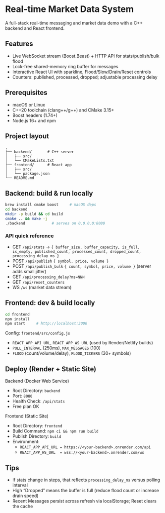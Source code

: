 # Real-time Market Data System

A full-stack real-time messaging and market data demo with a C++ backend and React frontend.

## Features

- Live WebSocket stream (Boost.Beast) + HTTP API for stats/publish/bulk flood
- Lock-free shared-memory ring buffer for messages
- Interactive React UI with sparkline, Flood/Slow/Drain/Reset controls
- Counters: published, processed, dropped; adjustable processing delay

## Prerequisites

- macOS or Linux
- C++20 toolchain (clang++/g++) and CMake 3.15+
- Boost headers (1.74+)
- Node.js 16+ and npm

## Project layout

```
.
├── backend/       # C++ server
│   ├── src/
│   └── CMakeLists.txt
├── frontend/      # React app
│   ├── src/
│   └── package.json
└── README.md
```

## Backend: build & run locally

```bash
brew install cmake boost     # macOS deps
cd backend
mkdir -p build && cd build
cmake .. && make -j
./backend            # serves on 0.0.0.0:8080
```

### API quick reference

- GET `/api/stats` → `{ buffer_size, buffer_capacity, is_full, is_empty, published_count, processed_count, dropped_count, processing_delay_ms }`
- POST `/api/publish` `{ symbol, price, volume }`
- POST `/api/publish_bulk` `{ count, symbol, price, volume }` (server adds small jitter)
- GET `/api/processing_delay?ms=NNN`
- GET `/api/reset_counters`
- WS `/ws` (market data stream)

## Frontend: dev & build locally

```bash
cd frontend
npm install
npm start     # http://localhost:3000
```

Config: `frontend/src/config.js`
- `REACT_APP_API_URL`, `REACT_APP_WS_URL` (used by Render/Netlify builds)
- `POLL_INTERVAL` (250ms), `MAX_MESSAGES` (100)
- `FLOOD` (count/volume/delay), `FLOOD_TICKERS` (30+ symbols)

## Deploy (Render + Static Site)

Backend (Docker Web Service)
- Root Directory: `backend`
- Port: `8080`
- Health Check: `/api/stats`
- Free plan OK

Frontend (Static Site)
- Root Directory: `frontend`
- Build Command: `npm ci && npm run build`
- Publish Directory: `build`
- Environment:
  - `REACT_APP_API_URL = https://<your-backend>.onrender.com/api`
  - `REACT_APP_WS_URL  = wss://<your-backend>.onrender.com/ws`

## Tips

- If stats change in steps, that reflects `processing_delay_ms` versus polling interval
- High “Dropped” means the buffer is full (reduce flood count or increase drain speed)
- Recent Messages persist across refresh via localStorage; Reset clears the cache 
